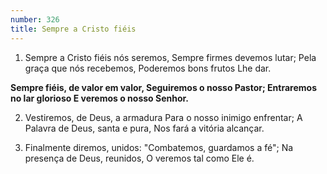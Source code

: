 ```yaml
---
number: 326
title: Sempre a Cristo fiéis
---
```


1. Sempre a Cristo fiéis nós seremos,
  Sempre firmes devemos lutar;
  Pela graça que nós recebemos,
  Poderemos bons frutos Lhe dar.

  __Sempre fiéis, de valor em valor,
  Seguiremos o nosso Pastor;
  Entraremos no lar glorioso
  E veremos o nosso Senhor.__

2. Vestiremos, de Deus, a armadura
  Para o nosso inimigo enfrentar;
  A Palavra de Deus, santa e pura,
  Nos fará a vitória alcançar.

3. Finalmente diremos, unidos:
  "Combatemos, guardamos a fé";
  Na presença de Deus, reunidos,
  O veremos tal como Ele é.
